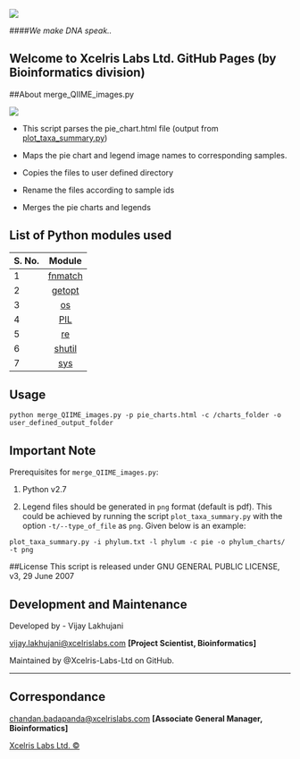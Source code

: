 ![](http://www.xcelrislabs.com/Images/Xcelris-An-Abellon-Company-Logo.png)


####_We make DNA speak.._
## Welcome to Xcelris Labs Ltd. GitHub Pages (by Bioinformatics division)

##About merge_QIIME_images.py

![]( https://httpsimage.com/img/flowchart4.png)


* This script parses the pie_chart.html file (output from [plot_taxa_summary.py](http://qiime.org/scripts/plot_taxa_summary.html))

* Maps the pie chart and legend image names to corresponding samples.

* Copies the files to user defined directory

* Rename the files according to sample ids

* Merges the pie charts and legends

## List of Python modules used
| S. No.        | Module        | 
| ------------- |:-------------:| 
| 1             | [fnmatch](https://docs.python.org/2/library/fnmatch.html)
| 2             | [getopt](https://docs.python.org/2/library/getopt.html)      |   
| 3             | [os](https://docs.python.org/2/library/os.html)    |
| 4             | [PIL](http://www.pythonware.com/products/pil)      |
| 5             | [re](https://docs.python.org/2/library/re.html)      |
| 6             | [shutil](https://docs.python.org/2/library/shutil.html)      |
| 7             | [sys](https://docs.python.org/2/library/sys.html)      |




## Usage

 `python merge_QIIME_images.py -p pie_charts.html -c /charts_folder
-o user_defined_output_folder`

## Important Note
Prerequisites for `merge_QIIME_images.py`:

1. Python v2.7

2. Legend files should be generated in `png` format (default is pdf). This could be achieved by running the script `plot_taxa_summary.py` with the option `-t/--type_of_file` as `png`. Given below is an example:

`plot_taxa_summary.py -i phylum.txt -l phylum -c pie -o phylum_charts/ -t png`

##License
This script is released under GNU GENERAL PUBLIC LICENSE, v3, 29 June 2007

## Development and Maintenance
Developed by - Vijay Lakhujani

vijay.lakhujani@xcelrislabs.com **[Project Scientist, Bioinformatics]**

Maintained by @Xcelris-Labs-Ltd on GitHub.

***

## Correspondance
chandan.badapanda@xcelrislabs.com **[Associate General Manager, Bioinformatics]**

[Xcelris Labs Ltd. &#169;](http://www.xcelrisgenomics.com/ContactUs.html)
